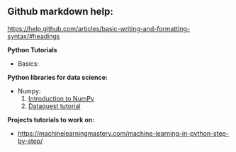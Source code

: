 ## Github markdown help:
https://help.github.com/articles/basic-writing-and-formatting-syntax/#headings

**Python Tutorials**
  * Basics:
  
  
**Python libraries for data science:**
  * Numpy:
      1. [Introduction to NumPy](http://cs231n.github.io/python-numpy-tutorial/#numpy)
      2. [Dataquest tutorial](https://www.dataquest.io/blog/numpy-tutorial-python/)

**Projects tutorials to work on:**
  * https://machinelearningmastery.com/machine-learning-in-python-step-by-step/
